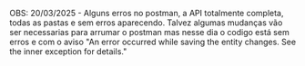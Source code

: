 OBS: 20/03/2025 - Alguns erros no postman, a API totalmente completa, todas as pastas e sem erros aparecendo. Talvez algumas mudanças vão ser necessarias para arrumar o postman mas nesse dia o codigo está sem erros e com o aviso "An error occurred while saving the entity changes. See the inner exception for details."
